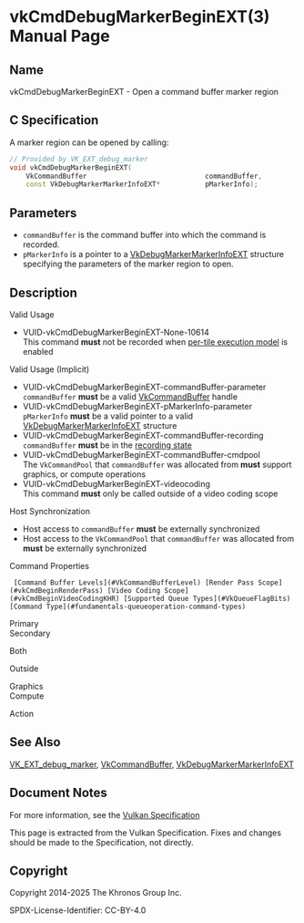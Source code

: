 # vkCmdDebugMarkerBeginEXT(3) Manual Page

## Name

vkCmdDebugMarkerBeginEXT - Open a command buffer marker region



## [](#_c_specification)C Specification

A marker region can be opened by calling:

```c++
// Provided by VK_EXT_debug_marker
void vkCmdDebugMarkerBeginEXT(
    VkCommandBuffer                             commandBuffer,
    const VkDebugMarkerMarkerInfoEXT*           pMarkerInfo);
```

## [](#_parameters)Parameters

- `commandBuffer` is the command buffer into which the command is recorded.
- `pMarkerInfo` is a pointer to a [VkDebugMarkerMarkerInfoEXT](https://registry.khronos.org/vulkan/specs/latest/man/html/VkDebugMarkerMarkerInfoEXT.html) structure specifying the parameters of the marker region to open.

## [](#_description)Description

Valid Usage

- [](#VUID-vkCmdDebugMarkerBeginEXT-None-10614)VUID-vkCmdDebugMarkerBeginEXT-None-10614  
  This command **must** not be recorded when [per-tile execution model](https://registry.khronos.org/vulkan/specs/latest/html/vkspec.html#renderpass-per-tile-execution-model) is enabled

Valid Usage (Implicit)

- [](#VUID-vkCmdDebugMarkerBeginEXT-commandBuffer-parameter)VUID-vkCmdDebugMarkerBeginEXT-commandBuffer-parameter  
  `commandBuffer` **must** be a valid [VkCommandBuffer](https://registry.khronos.org/vulkan/specs/latest/man/html/VkCommandBuffer.html) handle
- [](#VUID-vkCmdDebugMarkerBeginEXT-pMarkerInfo-parameter)VUID-vkCmdDebugMarkerBeginEXT-pMarkerInfo-parameter  
  `pMarkerInfo` **must** be a valid pointer to a valid [VkDebugMarkerMarkerInfoEXT](https://registry.khronos.org/vulkan/specs/latest/man/html/VkDebugMarkerMarkerInfoEXT.html) structure
- [](#VUID-vkCmdDebugMarkerBeginEXT-commandBuffer-recording)VUID-vkCmdDebugMarkerBeginEXT-commandBuffer-recording  
  `commandBuffer` **must** be in the [recording state](#commandbuffers-lifecycle)
- [](#VUID-vkCmdDebugMarkerBeginEXT-commandBuffer-cmdpool)VUID-vkCmdDebugMarkerBeginEXT-commandBuffer-cmdpool  
  The `VkCommandPool` that `commandBuffer` was allocated from **must** support graphics, or compute operations
- [](#VUID-vkCmdDebugMarkerBeginEXT-videocoding)VUID-vkCmdDebugMarkerBeginEXT-videocoding  
  This command **must** only be called outside of a video coding scope

Host Synchronization

- Host access to `commandBuffer` **must** be externally synchronized
- Host access to the `VkCommandPool` that `commandBuffer` was allocated from **must** be externally synchronized

Command Properties

     [Command Buffer Levels](#VkCommandBufferLevel) [Render Pass Scope](#vkCmdBeginRenderPass) [Video Coding Scope](#vkCmdBeginVideoCodingKHR) [Supported Queue Types](#VkQueueFlagBits) [Command Type](#fundamentals-queueoperation-command-types)

Primary  
Secondary

Both

Outside

Graphics  
Compute

Action

## [](#_see_also)See Also

[VK\_EXT\_debug\_marker](https://registry.khronos.org/vulkan/specs/latest/man/html/VK_EXT_debug_marker.html), [VkCommandBuffer](https://registry.khronos.org/vulkan/specs/latest/man/html/VkCommandBuffer.html), [VkDebugMarkerMarkerInfoEXT](https://registry.khronos.org/vulkan/specs/latest/man/html/VkDebugMarkerMarkerInfoEXT.html)

## [](#_document_notes)Document Notes

For more information, see the [Vulkan Specification](https://registry.khronos.org/vulkan/specs/latest/html/vkspec.html#vkCmdDebugMarkerBeginEXT)

This page is extracted from the Vulkan Specification. Fixes and changes should be made to the Specification, not directly.

## [](#_copyright)Copyright

Copyright 2014-2025 The Khronos Group Inc.

SPDX-License-Identifier: CC-BY-4.0